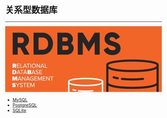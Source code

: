 # 关系型数据库

---

![RDBMS](./images/title.png)

- [MySQL](/repository/Databases/RDBMS/MySQL/README.md#MySQL)
- [PostgreSQL](/repository/Databases/RDBMS/PostgreSQL/README.md#PostgreSQL)
- [SQLite](/repository/Databases/RDBMS/SQLite/README.md#SQLite)